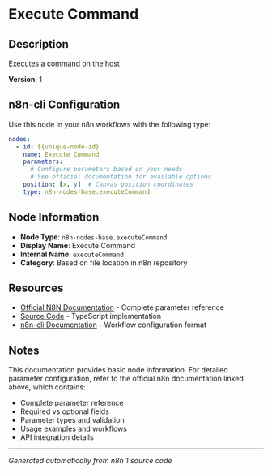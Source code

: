 # Execute Command

## Description

Executes a command on the host

**Version**: 1

## n8n-cli Configuration

Use this node in your n8n workflows with the following type:

```yaml
nodes:
  - id: ${unique-node-id}
    name: Execute Command
    parameters:
      # Configure parameters based on your needs
      # See official documentation for available options
    position: [x, y]  # Canvas position coordinates
    type: n8n-nodes-base.executeCommand
```

## Node Information

- **Node Type**: `n8n-nodes-base.executeCommand`
- **Display Name**: Execute Command
- **Internal Name**: `executeCommand`
- **Category**: Based on file location in n8n repository

## Resources

- [Official N8N Documentation](https://docs.n8n.io/integrations/builtin/app-nodes/n8n-nodes-base.executecommand/) - Complete parameter reference
- [Source Code](https://github.com/n8n-io/n8n/blob/master/packages/nodes-base/nodes/ExecuteCommand/ExecuteCommand.node.ts) - TypeScript implementation
- [n8n-cli Documentation](https://github.com/edenreich/n8n-cli) - Workflow configuration format

## Notes

This documentation provides basic node information. For detailed parameter configuration, 
refer to the official n8n documentation linked above, which contains:

- Complete parameter reference
- Required vs optional fields
- Parameter types and validation
- Usage examples and workflows
- API integration details

---
*Generated automatically from n8n 1 source code*
